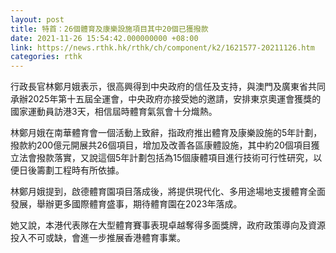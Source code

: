 ```yaml
---
layout: post
title: 特首：26個體育及康樂設施項目其中20個已獲撥款
date: 2021-11-26 15:54:42.000000000 +08:00
link: https://news.rthk.hk/rthk/ch/component/k2/1621577-20211126.htm
categories: rthk
---
```


行政長官林鄭月娥表示，很高興得到中央政府的信任及支持，與澳門及廣東省共同承辦2025年第十五屆全運會，中央政府亦接受她的邀請，安排東京奧運會獲獎的國家運動員訪港3天，相信屆時體育氣氛會十分熾熱。

林鄭月娥在南華體育會一個活動上致辭，指政府推出體育及康樂設施的5年計劃，撥款約200億元開展共26個項目，增加及改善各區康體設施，其中約20個項目獲立法會撥款落實，又說這個5年計劃包括為15個康體項目進行技術可行性研究，以便日後籌劃工程時有所依據。

林鄭月娥提到，啟德體育園項目落成後，將提供現代化、多用途場地支援體育全面發展，舉辦更多國際體育盛事，期待體育園在2023年落成。

她又說，本港代表隊在大型體育賽事表現卓越奪得多面獎牌，政府政策導向及資源投入不可或缺，會進一步推展香港體育事業。
